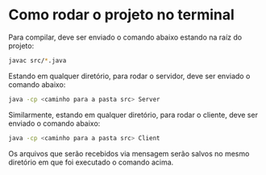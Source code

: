 # Como rodar o projeto no terminal

Para compilar, deve ser enviado o comando abaixo estando na raíz do projeto:

```bash
javac src/*.java
```

Estando em qualquer diretório, para rodar o servidor, deve ser enviado o comando abaixo:

```bash
java -cp <caminho para a pasta src> Server
```

Similarmente, estando em qualquer diretório, para rodar o cliente, deve ser enviado o comando abaixo:

```bash
java -cp <caminho para a pasta src> Client
```

Os arquivos que serão recebidos via mensagem serão salvos no mesmo diretório em que foi executado o comando acima.